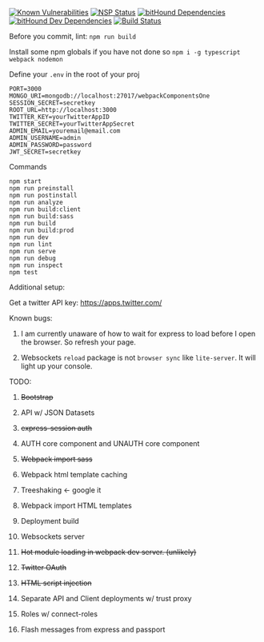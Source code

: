 [![Known Vulnerabilities](https://snyk.io/test/github/bamtron5/webpackngcomponents/badge.svg)](https://snyk.io/test/github/bamtron5/webpackngcomponents)
[![NSP Status](https://nodesecurity.io/orgs/brandonam/projects/2ec30f8c-15fb-4a13-905d-698f69bb8df2/badge)](https://nodesecurity.io/orgs/brandonam/projects/2ec30f8c-15fb-4a13-905d-698f69bb8df2)
[![bitHound Dependencies](https://www.bithound.io/github/bamtron5/webpackNGComponents/badges/dependencies.svg)](https://www.bithound.io/github/bamtron5/webpackNGComponents/master/dependencies/npm)
[![bitHound Dev Dependencies](https://www.bithound.io/github/bamtron5/webpackNGComponents/badges/devDependencies.svg)](https://www.bithound.io/github/bamtron5/webpackNGComponents/master/dependencies/npm)
[![Build Status](https://travis-ci.org/bamtron5/webpackNGComponents.svg?branch=master)](https://travis-ci.org/bamtron5/webpackNGComponents)

Before you commit, lint:
`npm run build`

Install some npm globals if you have not done so
`npm i -g typescript webpack nodemon`

Define your `.env` in the root of your proj
```
PORT=3000
MONGO_URI=mongodb://localhost:27017/webpackComponentsOne
SESSION_SECRET=secretkey
ROOT_URL=http://localhost:3000
TWITTER_KEY=yourTwitterAppID
TWITTER_SECRET=yourTwitterAppSecret
ADMIN_EMAIL=youremail@email.com
ADMIN_USERNAME=admin
ADMIN_PASSWORD=password
JWT_SECRET=secretkey
```

Commands
```
npm start
npm run preinstall
npm run postinstall
npm run analyze
npm run build:client
npm run build:sass
npm run build
npm run build:prod
npm run dev
npm run lint
npm run serve
npm run debug
npm run inspect
npm test
```

Additional setup:

Get a twitter API key:
https://apps.twitter.com/

Known bugs:

1. I am currently unaware of how to wait for express to load before I open the browser.  So refresh your page.

2. Websockets `reload` package is not `browser sync` like `lite-server`.  It will light up your console.


TODO:

1. ~~Bootstrap~~

2. API w/ JSON Datasets

3. ~~express-session auth~~

4. AUTH core component and UNAUTH core component

5. ~~Webpack import sass~~

6. Webpack html template caching

7. Treeshaking <- google it

8. Webpack import HTML templates

9. Deployment build

10. Websockets server

11. ~~Hot module loading in webpack dev server. (unlikely)~~

12. ~~Twitter OAuth~~

13. ~~HTML script injection~~

14. Separate API and Client deployments w/ trust proxy

15. Roles w/ connect-roles

16. Flash messages from express and passport
